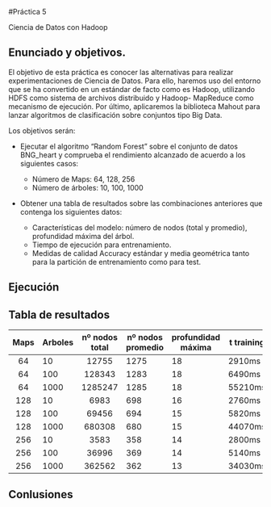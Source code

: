 #Práctica 5

Ciencia de Datos con Hadoop

## Enunciado y objetivos. 

El objetivo de esta práctica es conocer las alternativas para realizar experimentaciones de Ciencia de Datos. Para ello, haremos uso del entorno que se ha convertido en un estándar de facto como es Hadoop, utilizando HDFS como sistema de archivos distribuido y Hadoop- MapReduce como mecanismo de ejecución. Por último, aplicaremos la biblioteca Mahout para lanzar algoritmos de clasificación sobre conjuntos tipo Big Data.


Los objetivos serán:

	
- Ejecutar el algoritmo “Random Forest” sobre el conjunto de datos BNG_heart y comprueba el rendimiento alcanzado de acuerdo a los siguientes casos:

	- Número de Maps: 64, 128, 256
	- Número de árboles: 10, 100, 1000

- Obtener una tabla de resultados sobre las combinaciones anteriores que contenga los siguientes datos:

	- Características del modelo: número de nodos (total y promedio), profundidad máxima del árbol.	- Tiempo de ejecución para entrenamiento.	-  Medidas de calidad Accuracy estándar y media geométrica tanto para la partición de entrenamiento como para test.

## Ejecución 

## Tabla de resultados


| Maps | Arboles | nº nodos total | nº nodos promedio | profundidad máxima | t training | Acc Train  | Media Train | Acc Test   | Media Test |
|:----:|---------|:--------------:|-------------------|--------------------|------------|------------|-------------|------------|------------|
| 64   | 10      | 12755          | 1275              | 18                 | 2910ms     | 0.87549564 | 0.87549564  | 0,87876    | 0,87776    |
| 64   | 100     | 128343         | 1283              | 18                 | 6490ms     | 0,8986458  | 0,8976458   | 0,894145   | 0,894145   |
| 64   | 1000    | 1285247        | 1285              | 18                 | 55210ms    | 0,907864   | 0,907864    | 0,8966     | 0,89422704 |
| 128  | 10      | 6983           | 698               | 16                 | 2760ms     | 0,870909   | 0,879001    | 0,87000921 | 0,87000921 |
| 128  | 100     | 69456          | 694               | 15                 | 5820ms     | 0,88203    | 0,88203     | 0,88203    | 0,87962005 |
| 128  | 1000    | 680308         | 680               | 15                 | 44070ms    | 0,897445   | 0,897445    | 0,894445   | 0,89214368 |
| 256  | 10      | 3583           | 358               | 14                 | 2800ms     | 0,8689     | 0,867975    | 0,8677     | 0,86554533 |
| 256  | 100     | 36996          | 369               | 14                 | 5140ms     | 0,87778    | 0.87702736  | 0,87778    | 0,87602736 |
| 256  | 1000    | 362562         | 362               | 13                 | 34030ms    | 0,89208    | 0.88797009  | 0,89208    | 0,88997009 |
	
	
## Conlusiones		
